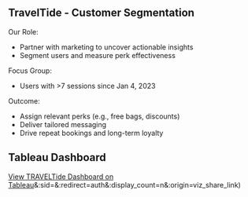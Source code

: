 ## TravelTide - Customer Segmentation

Our Role:
* Partner with marketing to uncover actionable insights
* Segment users and measure perk effectiveness

Focus Group:
* Users with >7 sessions since Jan 4, 2023

Outcome:

* Assign relevant perks (e.g., free bags, discounts)
* Deliver tailored messaging
* Drive repeat bookings and long-term loyalty


## Tableau Dashboard

[View TRAVELTide Dashboard on Tableau](https://public.tableau.com/views/Visualisation_Mastery_Project/TravelTideCustomerRewardsInsights?:language=enGB&publish=yes%5D)&:sid=&:redirect=auth&:display_count=n&:origin=viz_share_link)
